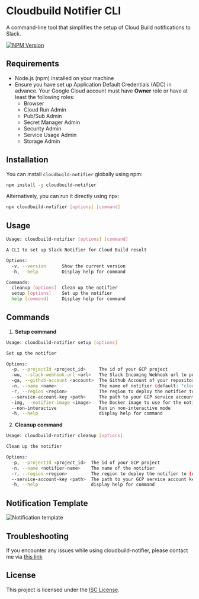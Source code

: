 # Cloudbuild Notifier CLI

A command-line tool that simplifies the setup of Cloud Build notifications to Slack.

[![NPM Version](https://img.shields.io/npm/v/cloudbuild-notifier.svg?style=flat)]()

## Requirements

- Node.js (npm) installed on your machine
- Ensure you have set up Application Default Credentials (ADC) in advance. Your Google Cloud account
  must have **Owner** role or have at least the following roles:
  - Browser
  - Cloud Run Admin
  - Pub/Sub Admin
  - Secret Manager Admin
  - Security Admin
  - Service Usage Admin
  - Storage Admin

## Installation

You can install `cloudbuild-notifier` globally using npm:

```bash
npm install -g cloudbuild-notifier
```

Alternatively, you can run it directly using npx:

```bash
npx cloudbuild-notifier [options] [command]
```

## Usage

```bash
Usage: cloudbuild-notifier [options] [command]

A CLI to set up Slack Notifier for Cloud Build result

Options:
  -v, --version      Show the current version
  -h, --help         Display help for command

Commands:
  cleanup [options]  Clean up the notifier
  setup [options]    Set up the notifier
  help [command]     Display help for command
```

## Commands

1. **Setup command**

```bash
Usage: cloudbuild-notifier setup [options]

Set up the notifier

Options:
  -p, --projectId <project_id>     The id of your GCP project
  -wu, --slack-webhook-url <url>   The Slack Incoming Webhook url to post messages
  -ga, --github-account <account>  The Github Account of your repository
  -n, --name <name>                The name of notifier (default: "cloud-build-notifier")
  -r, --region <region>            The region to deploy the notifier to (default: "us-east1")
  --service-account-key <path>     The path to your GCP service account key file
  -img, --notifier-image <image>   The Docker image to use for the notifier (default: "us-east1-docker.pkg.dev/gcb-release/cloud-build-notifiers/slack:latest")
  --non-interactive                Run in non-interactive mode
  -h, --help                       display help for command
```

2. **Cleanup command**

```bash
Usage: cloudbuild-notifier cleanup [options]

Clean up the notifier

Options:
  -p, --projectId <project_id>  The id of your GCP project
  -n, --name <notifier-name>    The name of the notifier
  -r, --region <region>         The region to deploy the notifier to (default: "us-east1")
  --service-account-key <path>  The path to your GCP service account key file
  -h, --help                    display help for command
```

## Notification Template

![Notification template](https://res.cloudinary.com/dqgfiyj5b/image/upload/v1696434110/notification_brtzhl.png)

## Troubleshooting

If you encounter any issues while using cloudbuild-notifier, please contact me via
[this link](https://www.mihi.dev/contact)

## License

This project is licensed under the [ISC License](LICENSE).
